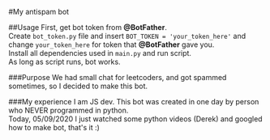 #My antispam bot

##Usage
First, get bot token from **@BotFather**.\
Create `bot_token.py` file and insert `BOT_TOKEN = 'your_token_here'` and change `your_token_here` for token that **@BotFather** gave you.\
Install all dependencies used in `main.py` and run script.\
As long as script runs, bot works.

###Purpose
We had small chat for leetcoders, and got spammed sometimes, so I decided to make this bot.

###My experience
I am JS dev. This bot was created in one day by person who NEVER programmed in python.\
Today, 05/09/2020 I just watched some python videos (Derek) and googled how to make bot, that's it :)

